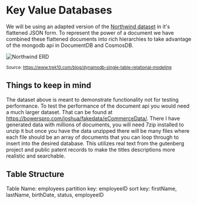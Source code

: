 # Key Value Databases

We will be using an adapted version of the [Northwind dataset](https://github.com/graphql-compose/graphql-compose-examples/tree/master/examples/northwind/data/json) in it's flattened JSON form. To represent the power of a document we have combined these flattened documents into rich hierarchies to take advantage of the mongodb api in DocumentDB and CosmosDB.

![Northwind ERD](https://www.trek10.com/assets/content_posts_2019-01-02-dynamodb-single-table-relational-modeling_northwind-erd.png)

<sub>Source: https://www.trek10.com/blog/dynamodb-single-table-relational-modeling</sub>

## Things to keep in mind
The dataset above is meant to demonstrate functionality not for testing performance. To test the performance of the document api you would need a much larger dataset. That can be found at https://bowerspro.com/joshua/fakedata/eCommerceData/. There I have generated data with millions of documents, you will need 7zip installed to unzip it but once you have the data unzipped there will be many files where each file should be an array of documents that you can loop through to insert into the desired database. This utilizes real text from the gutenberg project and public patent records to make the titles descriptions more realistic and searchable.


## Table Structure
Table Name: employees
partition key: employeeID
sort key: firstName, lastName, birthDate, status, employeeID